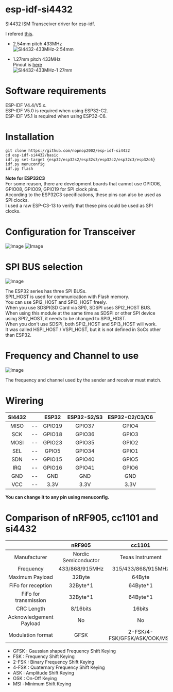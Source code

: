 # esp-idf-si4432
SI4432 ISM Transceiver driver for esp-idf.   

I refered [this](https://github.com/ADiea/si4432).   

- 2.54mm pitch 433MHz   
 ![SI4432-433MHz-2 54mm](https://user-images.githubusercontent.com/6020549/163330289-770357cd-5bb4-4030-9347-edd0da6f21d3.JPG)

- 1.27mm pitch 433MHz   
 Pinout is [here](http://www.dorji.com/docs/data/DRF4432F20.pdf)   
 ![SI4432-433MHz-1 27mm](https://user-images.githubusercontent.com/6020549/170854841-ab5318ae-7b31-4d11-98d9-719f48a49c36.JPG)

# Software requirements
ESP-IDF V4.4/V5.x.   
ESP-IDF V5.0 is required when using ESP32-C2.   
ESP-IDF V5.1 is required when using ESP32-C6.   

# Installation

```Shell
git clone https://github.com/nopnop2002/esp-idf-si4432
cd esp-idf-si4432/basic
idf.py set-target {esp32/esp32s2/esp32s3/esp32c2/esp32c3/esp32c6}
idf.py menuconfig
idf.py flash
```

__Note for ESP32C3__   
For some reason, there are development boards that cannot use GPIO06, GPIO08, GPIO09, GPIO19 for SPI clock pins.   
According to the ESP32C3 specifications, these pins can also be used as SPI clocks.   
I used a raw ESP-C3-13 to verify that these pins could be used as SPI clocks.   


# Configuration for Transceiver   
![Image](https://github.com/user-attachments/assets/f60383fc-c530-4e38-806b-a69a921044cf)
![Image](https://github.com/user-attachments/assets/d4c85478-7c27-4a46-90b3-58e976c6a6d3)

# SPI BUS selection   
![Image](https://github.com/user-attachments/assets/02d5047c-a397-4e38-8f67-256d2e41e6f0)

The ESP32 series has three SPI BUSs.   
SPI1_HOST is used for communication with Flash memory.   
You can use SPI2_HOST and SPI3_HOST freely.   
When you use SDSPI(SD Card via SPI), SDSPI uses SPI2_HOST BUS.   
When using this module at the same time as SDSPI or other SPI device using SPI2_HOST, it needs to be changed to SPI3_HOST.   
When you don't use SDSPI, both SPI2_HOST and SPI3_HOST will work.   
It was called HSPI_HOST / VSPI_HOST, but it is not defined in SoCs other than ESP32.   

# Frequency and Channel to use   
![Image](https://github.com/user-attachments/assets/733ee4e1-6e0e-4298-8ea8-62bd8dc5b8e1)

The frequency and channel used by the sender and receiver must match.   

# Wirering

|SI4432||ESP32|ESP32-S2/S3|ESP32-C2/C3/C6|
|:-:|:-:|:-:|:-:|:-:|
|MISO|--|GPIO19|GPIO37|GPIO4|
|SCK|--|GPIO18|GPIO36|GPIO3|
|MOSI|--|GPIO23|GPIO35|GPIO2|
|SEL|--|GPIO5|GPIO34|GPIO1|
|SDN|--|GPIO15|GPIO40|GPIO5|
|IRQ|--|GPIO16|GPIO41|GPIO6|
|GND|--|GND|GND|GND|
|VCC|--|3.3V|3.3V|3.3V|

__You can change it to any pin using menuconfig.__   

# Comparison of nRF905, cc1101 and si4432
||nRF905|cc1101|si4432|
|:-:|:-:|:-:|:-:|
|Manufacturer|Nordic Semiconductor|Texas Instrument|Silicon Labs|
|Frequency|433/868/915MHz|315/433/868/915MHz|315/433/868/915MHz|
|Maximum Payload|32Byte|64Byte|64Byte|
|FiFo for reception|32Byte*1|64Byte*1|64Byte*1|
|FiFo for transmission|32Byte*1|64Byte*1|64Byte*1|
|CRC Length|8/16bits|16bits|8/16bits|
|Acknowledgement Payload|No|No|No|
|Modulation format|GFSK|2-FSK/4-FSK/GFSK/ASK/OOK/MSK|FSK/GFSK/OOK|


- GFSK  : Gaussian shaped Frequency Shift Keying
- FSK   : Frequency Shift Keying
- 2-FSK : Binary Frequency Shift Keying
- 4-FSK : Quaternary Frequency Shift Keying
- ASK   : Amplitude Shift Keying
- OSK   : On-Off Keying
- MSI   : Minimum Shift Keying


